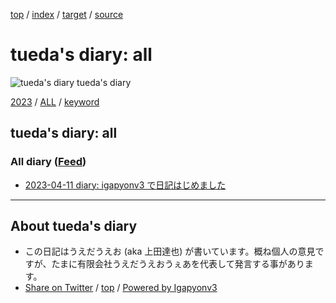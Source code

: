 [top](index.html) / [index](index.html) / [target](https://uedaueo.github.io/diary-of-tueda/idxall.html) / [source](https://github.com/uedaueo/diary-of-tueda/blob/master/idxall.src.md) 

tueda's diary: all
=====================================================================================================
![tueda's diary](https://uedaueo.github.io/diary-of-tueda/images/furoduck_100.JPEG "うえだうえお") tueda's diary

[2023](2023/index.html)
/ [ALL](idxall.html)
 / [keyword](keyword/index.html)

## tueda's diary: all

### All diary ([Feed](https://uedaueo.github.io/diary-of-tueda/atom.xml))

* [2023-04-11 diary: igapyonv3 で日記はじめました](2023/ig230411.html)


----------------------------------------------------------------------------------------------------

## About tueda's diary

* この日記はうえだうえお (aka 上田達也) が書いています。概ね個人の意見ですが、たまに有限会社うえだうえおうぇあを代表して発言する事があります。
* [Share on Twitter](https://twitter.com/intent/tweet?hashtags=tueda%2Cuedaueo&text=tueda%27s+diary%3A+all&url=https%3A%2F%2Fuedaueo.github.io%2Fdiary-of-tueda%2Fidxall.html) / [top](index.html) / [Powered by Igapyonv3](https://github.com/igapyon/igapyonv3)
